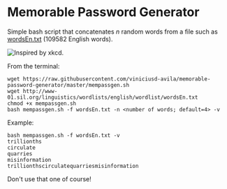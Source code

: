 # Memorable Password Generator

Simple bash script that concatenates _n_ random words from a file such as [wordsEn.txt](http://www-01.sil.org/linguistics/wordlists/english/wordlist/wordsEn.txt) (109582 English words).

![Inspired by xkcd.](https://imgs.xkcd.com/comics/password_strength.png)

From the terminal:
```
wget https://raw.githubusercontent.com/viniciusd-avila/memorable-password-generator/master/mempassgen.sh
wget http://www-01.sil.org/linguistics/wordlists/english/wordlist/wordsEn.txt 
chmod +x mempassgen.sh
bash mempassgen.sh -f wordsEn.txt -n <number of words; default=4> -v 
```

Example:
```
bash mempassgen.sh -f wordsEn.txt -v
trillionths
circulate
quarries
misinformation
trillionthscirculatequarriesmisinformation
```

Don't use that one of course!
